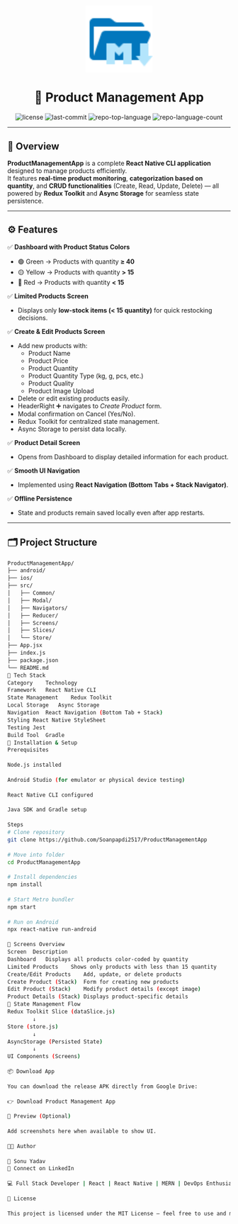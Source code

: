 <p align="center">
  <img src="https://raw.githubusercontent.com/PKief/vscode-material-icon-theme/ec559a9f6bfd399b82bb44393651661b08aaf7ba/icons/folder-markdown-open.svg" align="center" width="30%">
</p>
<h1 align="center">📱 Product Management App</h1>

<p align="center">
  <img src="https://img.shields.io/github/license/Soanpapdi2517/ProductManagementApp?style=default&logo=opensourceinitiative&logoColor=white&color=0080ff" alt="license">
  <img src="https://img.shields.io/github/last-commit/Soanpapdi2517/ProductManagementApp?style=default&logo=git&logoColor=white&color=0080ff" alt="last-commit">
  <img src="https://img.shields.io/github/languages/top/Soanpapdi2517/ProductManagementApp?style=default&color=0080ff" alt="repo-top-language">
  <img src="https://img.shields.io/github/languages/count/Soanpapdi2517/ProductManagementApp?style=default&color=0080ff" alt="repo-language-count">
</p>

---

## 🧭 Overview

**ProductManagementApp** is a complete **React Native CLI application** designed to manage products efficiently.  
It features **real-time product monitoring**, **categorization based on quantity**, and **CRUD functionalities** (Create, Read, Update, Delete) — all powered by **Redux Toolkit** and **Async Storage** for seamless state persistence.

---

## ⚙️ Features

✅ **Dashboard with Product Status Colors**  
- 🟢 Green → Products with quantity **≥ 40**  
- 🟡 Yellow → Products with quantity **> 15**  
- 🔴 Red → Products with quantity **< 15**

✅ **Limited Products Screen**  
- Displays only **low-stock items (< 15 quantity)** for quick restocking decisions.

✅ **Create & Edit Products Screen**  
- Add new products with:
  - Product Name  
  - Product Price  
  - Product Quantity  
  - Product Quantity Type (kg, g, pcs, etc.)  
  - Product Quality  
  - Product Image Upload  
- Delete or edit existing products easily.  
- HeaderRight ➕ navigates to *Create Product* form.  
- Modal confirmation on Cancel (Yes/No).  
- Redux Toolkit for centralized state management.  
- Async Storage to persist data locally.

✅ **Product Detail Screen**  
- Opens from Dashboard to display detailed information for each product.

✅ **Smooth UI Navigation**  
- Implemented using **React Navigation (Bottom Tabs + Stack Navigator)**.

✅ **Offline Persistence**  
- State and products remain saved locally even after app restarts.

---

## 🗂 Project Structure

```bash
ProductManagementApp/
├── android/
├── ios/
├── src/
│   ├── Common/
│   ├── Modal/
│   ├── Navigators/
│   ├── Reducer/
│   ├── Screens/
│   ├── Slices/
│   └── Store/
├── App.jsx
├── index.js
├── package.json
└── README.md
🚀 Tech Stack
Category	Technology
Framework	React Native CLI
State Management	Redux Toolkit
Local Storage	Async Storage
Navigation	React Navigation (Bottom Tab + Stack)
Styling	React Native StyleSheet
Testing	Jest
Build Tool	Gradle
🧩 Installation & Setup
Prerequisites

Node.js installed

Android Studio (for emulator or physical device testing)

React Native CLI configured

Java SDK and Gradle setup

Steps
# Clone repository
git clone https://github.com/Soanpapdi2517/ProductManagementApp

# Move into folder
cd ProductManagementApp

# Install dependencies
npm install

# Start Metro bundler
npm start

# Run on Android
npx react-native run-android

📲 Screens Overview
Screen	Description
Dashboard	Displays all products color-coded by quantity
Limited Products	Shows only products with less than 15 quantity
Create/Edit Products	Add, update, or delete products
Create Product (Stack)	Form for creating new products
Edit Product (Stack)	Modify product details (except image)
Product Details (Stack)	Displays product-specific details
🧠 State Management Flow
Redux Toolkit Slice (dataSlice.js)
        ↓
Store (store.js)
        ↓
AsyncStorage (Persisted State)
        ↓
UI Components (Screens)

📦 Download App

You can download the release APK directly from Google Drive:

👉 Download Product Management App

📸 Preview (Optional)

Add screenshots here when available to show UI.

🧑‍💻 Author

👤 Sonu Yadav
📧 Connect on LinkedIn

💻 Full Stack Developer | React | React Native | MERN | DevOps Enthusiast

🪪 License

This project is licensed under the MIT License – feel free to use and modify.
